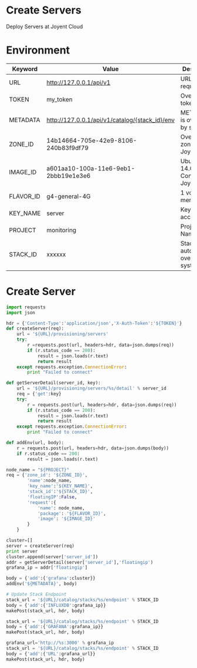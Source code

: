 # Create Servers

Deploy Servers at Joyent Cloud

# Environment

Keyword | Value | Description
----    | ----  | ----
URL     | http://127.0.0.1/api/v1 | URL for request
TOKEN   | my_token                | Override real token
METADATA      | http://127.0.0.1/api/v1/catalog/{stack_id}/env  | METADATA is overrided by system
ZONE_ID | 14b14664-705e-42e9-8106-240b83f9df79  | Override real zone ID of Joyent Zone
IMAGE_ID   | a601aa10-100a-11e6-9eb1-2bbb19e1e3e6 | Ubuntu 14.04 Container at Joyent
FLAVOR_ID   | g4-general-4G     | 1 vcpu, 4G memory
KEY_NAME   | server     | Keyname for access
PROJECT | monitoring           | Project Name
STACK_ID    | xxxxxx            | Stack ID is automatically overrided by system

# Create Server

~~~python
import requests
import json

hdr = {'Content-Type':'application/json','X-Auth-Token':'${TOKEN}'}
def createServer(req):
    url = '${URL}/provisioning/servers'
    try:
        r =requests.post(url, headers=hdr, data=json.dumps(req))
        if (r.status_code == 200):
            result = json.loads(r.text)
            return result
    except requests.exception.ConnectionError:
        print "Failed to connect"

def getServerDetail(server_id, key):
    url = '${URL}/provisioning/servers/%s/detail' % server_id
    req = {'get':key}
    try:
        r = requests.post(url, headers=hdr, data=json.dumps(req))
        if (r.status_code == 200):
            result = json.loads(r.text)
            return result
    except requests.exception.ConnectionError:
        print "Failed to connect"

def addEnv(url, body):
    r = requests.post(url, headers=hdr, data=json.dumps(body))
    if r.status_code == 200:
        result = json.loads(r.text)

node_name = "${PROJECT}"
req = {'zone_id': '${ZONE_ID}',
        'name':node_name,
        'key_name':'${KEY_NAME}',
        'stack_id':'${STACK_ID}',
        'floatingIP':False,
        'request':{
            'name': node_name,
            'package': '${FLAVOR_ID}',
            'image': '${IMAGE_ID}'
        }
    }

cluster=[]
server = createServer(req)
print server
cluster.append(server['server_id'])
addr = getServerDetail(server['server_id'],'floatingip')
grafana_ip = addr['floatingip']

body = {'add':{'grafana':cluster}}
addEnv('${METADATA}', body)

# Update Stack Endpoint
stack_url = '${URL}/catalog/stacks/%s/endpoint' % STACK_ID
body = {'add':{'INFLUXDB':grafana_ip}}
makePost(stack_url, hdr, body)

stack_url = '${URL}/catalog/stacks/%s/endpoint' % STACK_ID
body = {'add':{'GRAFANA':grafana_ip}}
makePost(stack_url, hdr, body)

grafana_url='http://%s:3000' % grafana_ip
stack_url = '${URL}/catalog/stacks/%s/endpoint' % STACK_ID
body = {'add':{'URL':grafana_url}}
makePost(stack_url, hdr, body)


~~~

